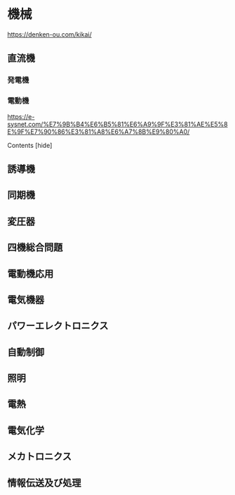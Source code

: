 # 機械

https://denken-ou.com/kikai/

## 直流機
### 発電機


### 電動機



https://e-sysnet.com/%E7%9B%B4%E6%B5%81%E6%A9%9F%E3%81%AE%E5%8E%9F%E7%90%86%E3%81%A8%E6%A7%8B%E9%80%A0/


Contents [hide]

## 誘導機

## 同期機

## 変圧器

## 四機総合問題

## 電動機応用

## 電気機器

## パワーエレクトロニクス

## 自動制御

## 照明

## 電熱

## 電気化学

## メカトロニクス

## 情報伝送及び処理

